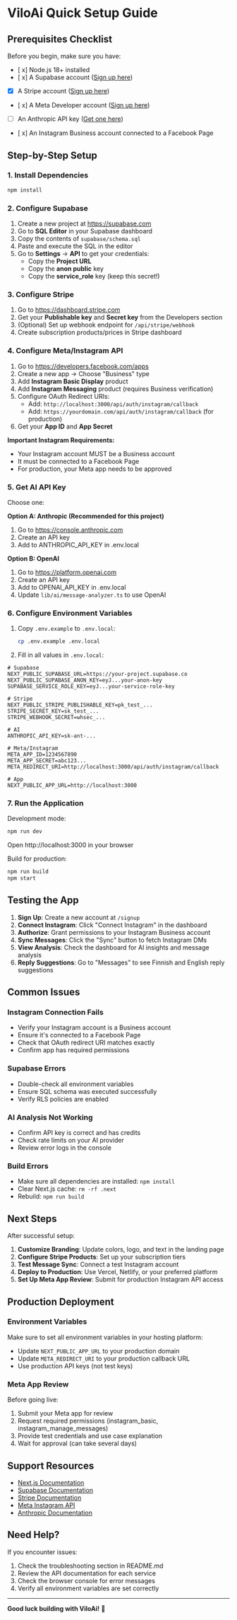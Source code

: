 # ViloAi Quick Setup Guide

## Prerequisites Checklist

Before you begin, make sure you have:

- [ x] Node.js 18+ installed
- [ x] A Supabase account ([Sign up here](https://supabase.com))
- [x] A Stripe account ([Sign up here](https://stripe.com))
- [ x] A Meta Developer account ([Sign up here](https://developers.facebook.com))
- [ ] An Anthropic API key ([Get one here](https://console.anthropic.com))
- [ x] An Instagram Business account connected to a Facebook Page

## Step-by-Step Setup

### 1. Install Dependencies

```bash
npm install
```

### 2. Configure Supabase

1. Create a new project at https://supabase.com
2. Go to **SQL Editor** in your Supabase dashboard
3. Copy the contents of `supabase/schema.sql`
4. Paste and execute the SQL in the editor
5. Go to **Settings** → **API** to get your credentials:
   - Copy the **Project URL**
   - Copy the **anon public** key
   - Copy the **service_role** key (keep this secret!)

### 3. Configure Stripe

1. Go to https://dashboard.stripe.com
2. Get your **Publishable key** and **Secret key** from the Developers section
3. (Optional) Set up webhook endpoint for `/api/stripe/webhook`
4. Create subscription products/prices in Stripe dashboard

### 4. Configure Meta/Instagram API

1. Go to https://developers.facebook.com/apps
2. Create a new app → Choose "Business" type
3. Add **Instagram Basic Display** product
4. Add **Instagram Messaging** product (requires Business verification)
5. Configure OAuth Redirect URIs:
   - Add: `http://localhost:3000/api/auth/instagram/callback`
   - Add: `https://yourdomain.com/api/auth/instagram/callback` (for production)
6. Get your **App ID** and **App Secret**

**Important Instagram Requirements:**
- Your Instagram account MUST be a Business account
- It must be connected to a Facebook Page
- For production, your Meta app needs to be approved

### 5. Get AI API Key

Choose one:

**Option A: Anthropic (Recommended for this project)**
1. Go to https://console.anthropic.com
2. Create an API key
3. Add to ANTHROPIC_API_KEY in .env.local

**Option B: OpenAI**
1. Go to https://platform.openai.com
2. Create an API key
3. Add to OPENAI_API_KEY in .env.local
4. Update `lib/ai/message-analyzer.ts` to use OpenAI

### 6. Configure Environment Variables

1. Copy `.env.example` to `.env.local`:
   ```bash
   cp .env.example .env.local
   ```

2. Fill in all values in `.env.local`:

```env
# Supabase
NEXT_PUBLIC_SUPABASE_URL=https://your-project.supabase.co
NEXT_PUBLIC_SUPABASE_ANON_KEY=eyJ...your-anon-key
SUPABASE_SERVICE_ROLE_KEY=eyJ...your-service-role-key

# Stripe
NEXT_PUBLIC_STRIPE_PUBLISHABLE_KEY=pk_test_...
STRIPE_SECRET_KEY=sk_test_...
STRIPE_WEBHOOK_SECRET=whsec_...

# AI
ANTHROPIC_API_KEY=sk-ant-...

# Meta/Instagram
META_APP_ID=1234567890
META_APP_SECRET=abc123...
META_REDIRECT_URI=http://localhost:3000/api/auth/instagram/callback

# App
NEXT_PUBLIC_APP_URL=http://localhost:3000
```

### 7. Run the Application

Development mode:
```bash
npm run dev
```

Open http://localhost:3000 in your browser

Build for production:
```bash
npm run build
npm start
```

## Testing the App

1. **Sign Up**: Create a new account at `/signup`
2. **Connect Instagram**: Click "Connect Instagram" in the dashboard
3. **Authorize**: Grant permissions to your Instagram Business account
4. **Sync Messages**: Click the "Sync" button to fetch Instagram DMs
5. **View Analysis**: Check the dashboard for AI insights and message analysis
6. **Reply Suggestions**: Go to "Messages" to see Finnish and English reply suggestions

## Common Issues

### Instagram Connection Fails
- Verify your Instagram account is a Business account
- Ensure it's connected to a Facebook Page
- Check that OAuth redirect URI matches exactly
- Confirm app has required permissions

### Supabase Errors
- Double-check all environment variables
- Ensure SQL schema was executed successfully
- Verify RLS policies are enabled

### AI Analysis Not Working
- Confirm API key is correct and has credits
- Check rate limits on your AI provider
- Review error logs in the console

### Build Errors
- Make sure all dependencies are installed: `npm install`
- Clear Next.js cache: `rm -rf .next`
- Rebuild: `npm run build`

## Next Steps

After successful setup:

1. **Customize Branding**: Update colors, logo, and text in the landing page
2. **Configure Stripe Products**: Set up your subscription tiers
3. **Test Message Sync**: Connect a test Instagram account
4. **Deploy to Production**: Use Vercel, Netlify, or your preferred platform
5. **Set Up Meta App Review**: Submit for production Instagram API access

## Production Deployment

### Environment Variables
Make sure to set all environment variables in your hosting platform:
- Update `NEXT_PUBLIC_APP_URL` to your production domain
- Update `META_REDIRECT_URI` to your production callback URL
- Use production API keys (not test keys)

### Meta App Review
Before going live:
1. Submit your Meta app for review
2. Request required permissions (instagram_basic, instagram_manage_messages)
3. Provide test credentials and use case explanation
4. Wait for approval (can take several days)

## Support Resources

- [Next.js Documentation](https://nextjs.org/docs)
- [Supabase Documentation](https://supabase.com/docs)
- [Stripe Documentation](https://stripe.com/docs)
- [Meta Instagram API](https://developers.facebook.com/docs/instagram-api)
- [Anthropic Documentation](https://docs.anthropic.com)

## Need Help?

If you encounter issues:
1. Check the troubleshooting section in README.md
2. Review the API documentation for each service
3. Check the browser console for error messages
4. Verify all environment variables are set correctly

---

**Good luck building with ViloAi!** 🚀
